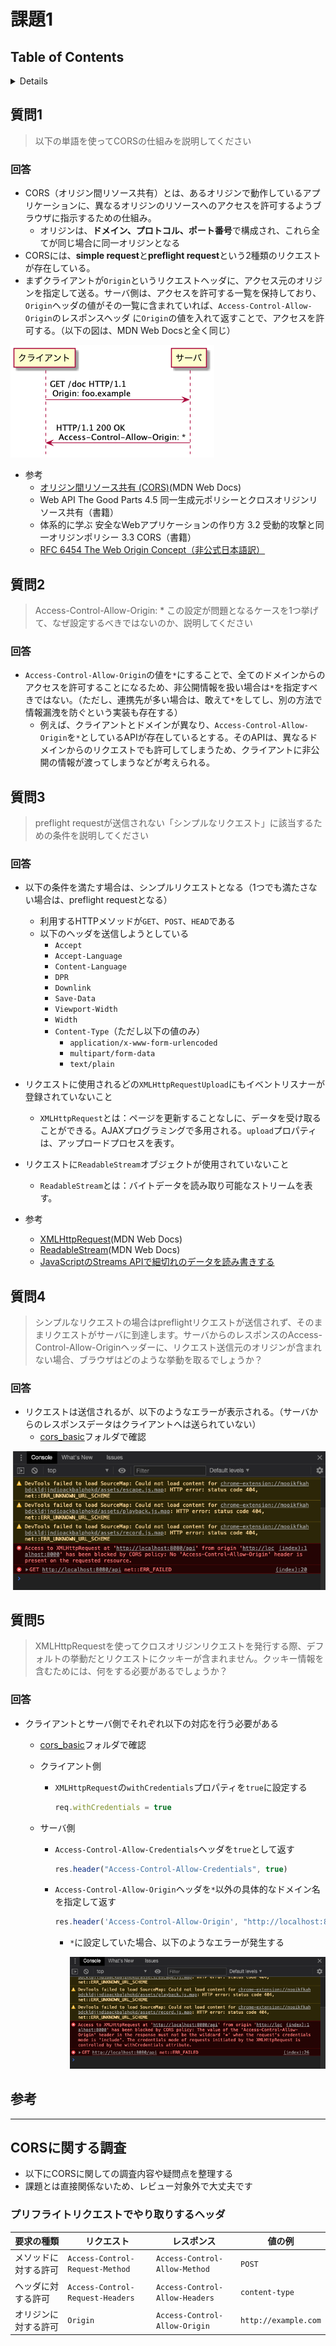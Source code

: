 # 課題1

## Table of Contents
<!-- START doctoc generated TOC please keep comment here to allow auto update -->
<!-- DON'T EDIT THIS SECTION, INSTEAD RE-RUN doctoc TO UPDATE -->
<details>
<summary>Details</summary>

- [質問1](#%E8%B3%AA%E5%95%8F1)
  - [回答](#%E5%9B%9E%E7%AD%94)
- [質問2](#%E8%B3%AA%E5%95%8F2)
  - [回答](#%E5%9B%9E%E7%AD%94-1)
- [質問3](#%E8%B3%AA%E5%95%8F3)
  - [回答](#%E5%9B%9E%E7%AD%94-2)
- [質問4](#%E8%B3%AA%E5%95%8F4)
  - [回答](#%E5%9B%9E%E7%AD%94-3)
- [質問5](#%E8%B3%AA%E5%95%8F5)
  - [回答](#%E5%9B%9E%E7%AD%94-4)
- [参考](#%E5%8F%82%E8%80%83)

</details>
<!-- END doctoc generated TOC please keep comment here to allow auto update -->

## 質問1

> 以下の単語を使ってCORSの仕組みを説明してください

### 回答

- CORS（オリジン間リソース共有）とは、あるオリジンで動作しているアプリケーションに、異なるオリジンのリソースへのアクセスを許可するようブラウザに指示するための仕組み。
  - オリジンは、**ドメイン、プロトコル、ポート番号**で構成され、これら全てが同じ場合に同一オリジンとなる
- CORSには、**simple request**と**preflight request**という2種類のリクエストが存在している。
- まずクライアントが`Origin`というリクエストヘッダに、アクセス元のオリジンを指定して送る。サーバ側は、アクセスを許可する一覧を保持しており、`Origin`ヘッダの値がその一覧に含まれていれば、`Access-Control-Allow-Origin`のレスポンスヘッダ に`Origin`の値を入れて返すことで、アクセスを許可する。（以下の図は、MDN Web Docsと全く同じ）

![](../../../assets/cors_simple_request.png)

- 参考
  - [オリジン間リソース共有 (CORS)](https://developer.mozilla.org/ja/docs/Web/HTTP/CORS)(MDN Web Docs)
  - Web API The Good Parts 4.5 同一生成元ポリシーとクロスオリジンリソース共有（書籍）
  - 体系的に学ぶ 安全なWebアプリケーションの作り方 3.2 受動的攻撃と同一オリジンポリシー 3.3 CORS（書籍）
  - [RFC 6454 The Web Origin Concept（非公式日本語訳）](https://triple-underscore.github.io/RFC6454-ja.html)

## 質問2

> Access-Control-Allow-Origin: *
> この設定が問題となるケースを1つ挙げて、なぜ設定するべきではないのか、説明してください

### 回答

- `Access-Control-Allow-Origin`の値を`*`にすることで、全てのドメインからのアクセスを許可することになるため、非公開情報を扱い場合は`*`を指定すべきではない。（ただし、連携先が多い場合は、敢えて`*`をしてし、別の方法で情報漏洩を防ぐという実装も存在する）
  - 例えば、クライアントとドメインが異なり、`Access-Control-Allow-Origin`を`*`としているAPIが存在しているとする。そのAPIは、異なるドメインからのリクエストでも許可してしまうため、クライアントに非公開の情報が渡ってしまうなどが考えられる。

## 質問3

> preflight requestが送信されない「シンプルなリクエスト」に該当するための条件を説明してください

### 回答

- 以下の条件を満たす場合は、シンプルリクエストとなる（1つでも満たさない場合は、preflight requestとなる）
  - 利用するHTTPメソッドが`GET`、`POST`、`HEAD`である
  - 以下のヘッダを送信しようとしている
    - `Accept`
    - `Accept-Language`
    - `Content-Language`
    - `DPR`
    - `Downlink`
    - `Save-Data`
    - `Viewport-Width`
    - `Width`
    - `Content-Type`（ただし以下の値のみ）
      - `application/x-www-form-urlencoded`
      - `multipart/form-data`
      - `text/plain`
- リクエストに使用されるどの`XMLHttpRequestUpload`にもイベントリスナーが登録されていないこと
  - `XMLHttpRequest`とは：ページを更新することなしに、データを受け取ることができる。AJAXプログラミングで多用される。`upload`プロパティは、アップロードプロセスを表す。
- リクエストに`ReadableStream`オブジェクトが使用されていないこと
  - `ReadableStream`とは：バイトデータを読み取り可能なストリームを表す。

- 参考
  - [XMLHttpRequest](https://developer.mozilla.org/ja/docs/Web/API/XMLHttpRequest)(MDN Web Docs)
  - [ReadableStream](https://developer.mozilla.org/ja/docs/Web/API/ReadableStream)(MDN Web Docs)
  - [JavaScriptのStreams APIで細切れのデータを読み書きする](https://sbfl.net/blog/2018/05/26/javascript-streams-api/)

## 質問4

> シンプルなリクエストの場合はpreflightリクエストが送信されず、そのままリクエストがサーバに到達します。サーバからのレスポンスのAccess-Control-Allow-Originヘッダーに、リクエスト送信元のオリジンが含まれない場合、ブラウザはどのような挙動を取るでしょうか？

### 回答

- リクエストは送信されるが、以下のようなエラーが表示される。（サーバからのレスポンスデータはクライアントへは送られていない）
  - [cors_basic](./cors_basic)フォルダで確認

![](../../../assets/cors_ng.png)

## 質問5

> XMLHttpRequestを使ってクロスオリジンリクエストを発行する際、デフォルトの挙動だとリクエストにクッキーが含まれません。クッキー情報を含むためには、何をする必要があるでしょうか？

### 回答

- クライアントとサーバ側でそれぞれ以下の対応を行う必要がある
  - [cors_basic](./cors_basic)フォルダで確認

  - クライアント側
    - `XMLHttpRequest`の`withCredentials`プロパティを`true`に設定する
      
      ```javascript
      req.withCredentials = true
      ```
  - サーバ側
    - `Access-Control-Allow-Credentials`ヘッダを`true`として返す

      ```javascript
      res.header("Access-Control-Allow-Credentials", true)
      ```
    - `Access-Control-Allow-Origin`ヘッダを`*`以外の具体的なドメイン名を指定して返す

      ```javascript
      res.header('Access-Control-Allow-Origin', "http://localhost:8000");
      ```

      - `*`に設定していた場合、以下のようなエラーが発生する
        
        ![](../../../assets/cors_cookie_ng.png)

## 参考

---

## CORSに関する調査

- 以下にCORSに関しての調査内容や疑問点を整理する
- 課題とは直接関係ないため、レビュー対象外で大丈夫です

### プリフライトリクエストでやり取りするヘッダ

|要求の種類|リクエスト|レスポンス|値の例|
|----|----|----|----|
|メソッドに対する許可|`Access-Control-Request-Method`|`Access-Control-Allow-Method`|`POST`|
|ヘッダに対する許可|`Access-Control-Request-Headers`|`Access-Control-Allow-Headers`|`content-type`|
|オリジンに対する許可|`Origin`|`Access-Control-Allow-Origin`|`http://example.com`|
